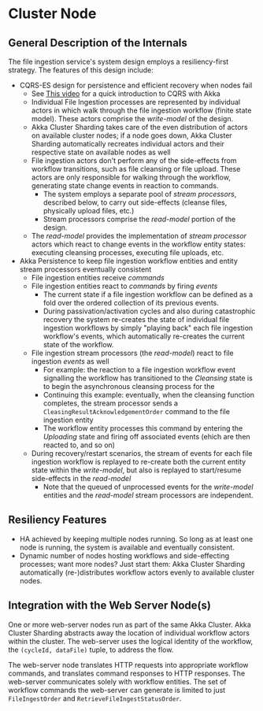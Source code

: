 # Cluster Node

## General Description of the Internals
The file ingestion service's system design employs a resiliency-first strategy. The features of this design include:
* CQRS-ES design for persistence and efficient recovery when nodes fail
  * See [This video](https://akka.io/blog/news/2020/01/07/akka-event-sourcing-video) for a quick
    introduction to CQRS with Akka
  * Individual File Ingestion processes are represented by individual actors in which walk
    through the file ingestion workflow (finite state model). These actors comprise the
    *write-model* of the design.
  * Akka Cluster Sharding takes care of the even distribution of actors on available cluster
    nodes; if a node goes down, Akka Cluster Sharding automatically recreates individual actors and
    their respective state on available nodes as well
  * File ingestion actors don't perform any of the side-effects from workflow transitions, such
    as file cleansing or file upload. These actors are only responsible for walking through the
    workflow, generating state change events in reaction to commands.
    * The system employs a separate pool of *stream processors*, described below,
      to carry out side-effects (cleanse files, physically upload files, etc.)
    * Stream processors comprise the *read-model* portion of the design.
  * The *read-model* provides the implementation of *stream processor* actors which
    react to change events in the workflow entity states: executing cleansing processes,
    executing file uploads, etc.
* Akka Persistence to keep file ingestion workflow entities and entity stream processors
  eventually consistent
  * File ingestion entities receive *commands*
  * File ingestion entities react to *commands* by firing *events*
    * The current state if a file ingestion workflow can be defined as a fold over the
      ordered collection of its previous events.
    * During passivation/activation cycles and also during catastrophic recovery the
       system re-creates the state of individual file ingestion workflows by simply
       "playing back" each file ingestion workflow's events, which automatically re-creates
       the current state of the workflow. 
  * File ingestion stream processors (the *read-model*) react to file ingestion *events* as well
    * For example: the reaction to a file ingestion workflow event signalling the workflow has
      transitioned to the *Cleansing* state is to begin the asynchronous cleansing process for the
    * Continuing this example: eventually, when the cleansing function completes, the stream
      processor sends a `CleasingResultAcknowledgementOrder` command to the file ingestion entity
    * The workflow entity processes this command by entering the *Uploading* state and
      firing off associated events (ehich are then reacted to, and so on)
  * During recovery/restart scenarios, the stream of events for each file ingestion workflow
    is replayed to re-create both the current entity state within the *write-model*, but
    also is replayed to start/resume side-effects in the *read-model*
    * Note that the queued of unprocessed events for the *write-model* entities and the
      *read-model* stream processors are independent.
 
 ## Resiliency Features
 * HA achieved by keeping multiple nodes running. So long as at least one node is running,
   the system is available and eventually consistent.
 * Dynamic number of nodes hosting workflows and side-effecting processes; want more nodes?
   Just start them: Akka Cluster Sharding automatically (re-)distributes workflow actors evenly
   to available cluster nodes.
  
 ## Integration with the Web Server Node(s)
 
 One or more web-server nodes run as part of the same Akka Cluster. Akka Cluster Sharding
 abstracts away the location of individual workflow actors within the cluster. The web-server
 uses the logical identity of the workflow, the `(cycleId, dataFile)` tuple, to address the
 flow.
 
 The web-server node translates HTTP requests into appropriate workflow commands, and translates
 command responses to HTTP responses. The web-server communicates solely with workflow entities. The
 set of workflow commands the web-server can generate is limited to just `FileIngestOrder`
 and `RetrieveFileIngestStatusOrder`.
 